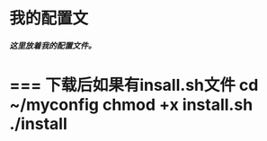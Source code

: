 # 我的配置文
##### 这里放着我的配置文件。
===
下载后如果有insall.sh文件
    cd ~/myconfig
    chmod +x install.sh
    ./install
===
